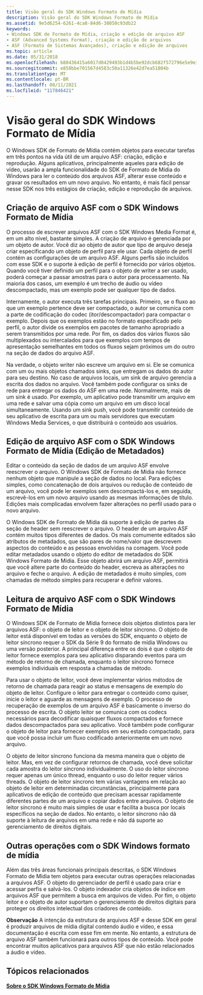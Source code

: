 ```yaml
---
title: Visão geral do SDK Windows Formato de Mídia
description: Visão geral do SDK Windows Formato de Mídia
ms.assetid: 9e5d6254-6261-4ca8-84d6-38050c93db22
keywords:
- Windows SDK de Formato de Mídia, criação e edição de arquivo ASF
- ASF (Advanced Systems Format), criação e edição de arquivos
- ASF (Formato de Sistemas Avançados), criação e edição de arquivos
ms.topic: article
ms.date: 05/31/2018
ms.openlocfilehash: b80436415a6017d0429493b1d4b5be92dcb682f572796e5e9e1c3cfaa8795e66
ms.sourcegitcommit: e858bbe701567d4583c50a11326e42d7ea51804b
ms.translationtype: MT
ms.contentlocale: pt-BR
ms.lasthandoff: 08/11/2021
ms.locfileid: "117846421"
---
```

# <a name="overview-of-the-windows-media-format-sdk"></a>Visão geral do SDK Windows Formato de Mídia

O Windows SDK de Formato de Mídia contém objetos para executar tarefas em três pontos na vida útil de um arquivo ASF: criação, edição e reprodução. Alguns aplicativos, principalmente aqueles para edição de vídeo, usarão a ampla funcionalidade do SDK de Formato de Mídia do Windows para ler o conteúdo dos arquivos ASF, alterar esse conteúdo e gravar os resultados em um novo arquivo. No entanto, é mais fácil pensar nesse SDK nos três estágios de criação, edição e reprodução de arquivos.

## <a name="asf-file-creation-with-the-windows-media-format-sdk"></a>Criação de arquivo ASF com o SDK Windows Formato de Mídia

O processo de escrever arquivos ASF com o SDK Windows Media Format é, em um alto nível, bastante simples. A criação de arquivo é gerenciada por um objeto de autor. Você diz ao objeto de autor que tipo de arquivo deseja criar especificando um objeto de perfil para ele usar. Cada objeto de perfil contém as configurações de um arquivo ASF. Alguns perfis são incluídos com esse SDK e o suporte à edição de perfil é fornecido por vários objetos. Quando você tiver definido um perfil para o objeto de writer a ser usado, poderá começar a passar amostras para o autor para processamento. Na maioria dos casos, um exemplo é um trecho de áudio ou vídeo descompactado, mas um exemplo pode ser qualquer tipo de dados.

Internamente, o autor executa três tarefas principais. Primeiro, se o fluxo ao que um exemplo pertence deve ser compactado, o autor se comunica com a parte de codificação do codec (itor/descompactador) para compactar o exemplo. Depois que os exemplos estão no formato especificado pelo perfil, o autor divide os exemplos em pacotes de tamanho apropriado a serem transmitidos por uma rede. Por fim, os dados dos vários fluxos são multiplexados ou intercalados para que exemplos com tempos de apresentação semelhantes em todos os fluxos sejam próximos um do outro na seção de dados do arquivo ASF.

Na verdade, o objeto writer não escreve um arquivo em si. Ele se comunica com um ou mais objetos chamados sinks, que entregam os dados do autor para seu destino. No caso de arquivos locais, um sink de arquivo gerencia a escrita dos dados no arquivo. Você também pode configurar os sinks de rede para entregar os dados do ASF em uma rede. Normalmente, mais de um sink é usado. Por exemplo, um aplicativo pode transmitir um arquivo em uma rede e salvar uma cópia como um arquivo em um disco local simultaneamente. Usando um sink push, você pode transmitir conteúdo de seu aplicativo de escrita para um ou mais servidores que executam Windows Media Services, o que distribuirá o conteúdo aos usuários.

## <a name="asf-file-editing-with-the-windows-media-format-sdk-metadata-editing"></a>Edição de arquivo ASF com o SDK Windows Formato de Mídia (Edição de Metadados)

Editar o conteúdo da seção de dados de um arquivo ASF envolve reescrever o arquivo. O Windows SDK de Formato de Mídia não fornece nenhum objeto que manipule a seção de dados no local. Para edições simples, como concatenação de dois arquivos ou redução de conteúdo de um arquivo, você pode ler exemplos sem descompactá-los e, em seguida, escrevê-los em um novo arquivo usando as mesmas informações de título. Edições mais complicadas envolvem fazer alterações no perfil usado para o novo arquivo.

O Windows SDK de Formato de Mídia dá suporte à edição de partes da seção de header sem reescrever o arquivo. O header de um arquivo ASF contém muitos tipos diferentes de dados. Os mais comumente editados são atributos de metadados, que são pares de nome/valor que descrevem aspectos do conteúdo e as pessoas envolvidas na comagem. Você pode editar metadados usando o objeto do editor de metadados do SDK Windows Formato de Mídia. Esse objeto abrirá um arquivo ASF, permitirá que você altere parte do conteúdo do header, escreva as alterações no arquivo e feche o arquivo. A edição de metadados é muito simples, com chamadas de método simples para recuperar e definir valores.

## <a name="asf-file-reading-with-the-windows-media-format-sdk"></a>Leitura de arquivo ASF com o SDK Windows Formato de Mídia

O Windows SDK de Formato de Mídia fornece dois objetos distintos para ler arquivos ASF: o objeto de leitor e o objeto de leitor síncrono. O objeto de leitor está disponível em todas as versões do SDK, enquanto o objeto de leitor síncrono requer o SDK da Série 9 do formato de mídia Windows ou uma versão posterior. A principal diferença entre os dois é que o objeto de leitor fornece exemplos para seu aplicativo disparando eventos para um método de retorno de chamada, enquanto o leitor síncrono fornece exemplos individuais em resposta a chamadas de método.

Para usar o objeto de leitor, você deve implementar vários métodos de retorno de chamada para reagir ao status e mensagens de exemplo do objeto de leitor. Configure o leitor para entregar o conteúdo como quiser, inicie o leitor e aguarde as mensagens de exemplo. O processo de recuperação de exemplos de um arquivo ASF é basicamente o inverso do processo de escrita. O objeto leitor se comunica com os codecs necessários para decodificar quaisquer fluxos compactados e fornece dados descompactados para seu aplicativo. Você também pode configurar o objeto de leitor para fornecer exemplos em seu estado compactado, para que você possa incluir um fluxo codificado anteriormente em um novo arquivo.

O objeto de leitor síncrono funciona da mesma maneira que o objeto de leitor. Mas, em vez de configurar retornos de chamada, você deve solicitar cada amostra do leitor síncrono individualmente. O uso do leitor síncrono requer apenas um único thread, enquanto o uso do leitor requer vários threads. O objeto de leitor síncrono tem várias vantagens em relação ao objeto de leitor em determinadas circunstâncias, principalmente para aplicativos de edição de conteúdo que precisam acessar rapidamente diferentes partes de um arquivo e copiar dados entre arquivos. O objeto de leitor síncrono é muito mais simples de usar e facilita a busca por locais específicos na seção de dados. No entanto, o leitor síncrono não dá suporte à leitura de arquivos em uma rede e não dá suporte ao gerenciamento de direitos digitais.

## <a name="other-operations-with-the-windows-media-format-sdk"></a>Outras operações com o SDK Windows formato de mídia

Além das três áreas funcionais principais descritas, o SDK Windows Formato de Mídia tem objetos para executar outras operações relacionadas a arquivos ASF. O objeto do gerenciador de perfil é usado para criar e acessar perfis e salvá-los. O objeto indexador cria objetos de índice em arquivos ASF que permitem a busca em arquivos de vídeo. Por fim, o objeto leitor e o objeto de autor suportam o gerenciamento de direitos digitais para proteger os direitos intelectual dos criadores de conteúdo.

**Observação** A intenção da estrutura de arquivos ASF e desse SDK em geral é produzir arquivos de mídia digital contendo áudio e vídeo, e essa documentação é escrita com esse fim em mente. No entanto, a estrutura de arquivo ASF também funcionará para outros tipos de conteúdo. Você pode encontrar muitos aplicativos para arquivos ASF que não estão relacionados a áudio e vídeo.

## <a name="related-topics"></a>Tópicos relacionados

<dl> <dt>

[**Sobre o SDK Windows Formato de Mídia**](about-the-windows-media-format-sdk.md)
</dt> </dl>

 

 




